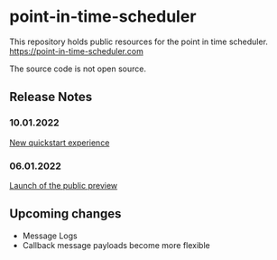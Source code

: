 # point-in-time-scheduler

This repository holds public resources for the point in time scheduler. https://point-in-time-scheduler.com

The source code is not open source.

## Release Notes

### 10.01.2022

[New quickstart experience](https://twitter.com/bahrdev/status/1480504565543931913)

### 06.01.2022

[Launch of the public preview](https://bahr.dev/2022/01/06/point-in-time-scheduler/)

## Upcoming changes

- Message Logs
- Callback message payloads become more flexible
